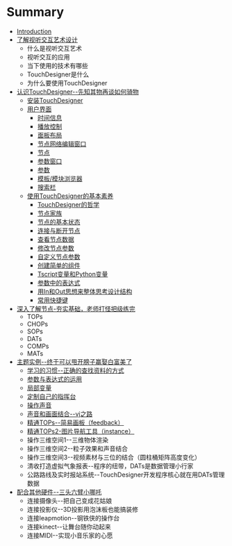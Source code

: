 # Summary

* [Introduction](README.md)
* [了解视听交互艺术设计](Chapter_1.md)
   * 什么是视听交互艺术
   * 视听交互的应用
   * 当下使用的技术有哪些
   * TouchDesigner是什么
   * 为什么要使用TouchDesigner
* [认识TouchDesigner--先知其物再谈如何骑物](Chapter_2.md)
   * [安装TouchDesigner](an_zhuang_touchdesigner.md)
   * [用户界面](yong_hu_jie_mian.md)
       * [时间信息](shi_jian_xin_xi.md)
       * [播放控制](bo_fang_kong_zhi.md)
       * [面板布局](mian_ban_bu_ju.md)
       * [节点网络编辑窗口](jie_dian_wang_luo_bian_ji_chuang_kou.md)
       * [节点](jie_dian.md)
       * [参数窗口](can_shu_chuang_kou.md)
       * [参数](can_shu.md)
       * [模板/模块浏览器](mo_677f_mo_kuai_liu_lan_qi.md)
       * [搜索栏](sou_suo_lan.md)
   * [使用TouchDesigner的基本素养](shi_yong_touchdesigner_de_ji_ben_su_yang.md)
       * [TouchDesigner的哲学](touchdesignerde_zhe_xue.md)
       * [节点家族](jie_dian_jia_zu.md)
       * [节点的基本状态](jie_dian_de_ji_ben_zhuang_tai.md)
       * [连接与断开节点](lian_jie_yu_duan_kai_jie_dian.md)
       * [查看节点数据](cha_kan_jie_dian_shu_ju.md)
       * [修改节点参数](xiu_gai_jie_dian_can_shu.md)
       * [自定义节点参数](zi_ding_yi_jie_dian_can_shu.md)
       * [创建简单的组件](chuang_jian_jian_dan_de_zu_jian.md)
       * [Tscript变量和Python变量](tscriptbian_liang_he_python_bian_liang.md)
       * [参数中的表达式](can_shu_zhong_de_biao_da_shi.md)
       * [用In和Out思想来整体思考设计结构](yong_in_he_out_si_xiang_lai_zheng_ti_si_kao_she_ji.md)
       * [常用快捷键](chang_yong_kuai_jie_jian.md)
* [深入了解节点-夯实基础，老师打怪把级练完](Chapter_3.md)
   * TOPs
   * CHOPs
   * SOPs
   * DATs
   * COMPs
   * MATs
* [主题实例--终于可以甩开膀子赢娶白富美了](Chapter_4.md)
   * [学习的习惯--正确的查找资料的方式](xue_xi_de_xi_60ef--_zheng_que_de_cha_zhao_zi_liao_.md)
   * [参数与表达式的运用](can_shu_yu_biao_da_shi_de_yun_yong.md)
   * [局部变量](ju_bu_bian_liang.md)
   * [定制自己的指挥台](ding_zhi_zi_ji_de_zhi_hui_tai.md)
   * [操作声音](cao_zuo_sheng_yin.md)
   * [声音和画面结合--vj之路](sheng_yin_he_hua_mian_jie_5408--_vj_zhi_lu.md)
   * [精通TOPs--简易画板（feedback）](jing_tong_tops_jian_yi_hua_ban_ff08_feedback.md)
   * [精通TOPs2-图片导航工具（instance）](jing_tong_tops2_tu_pian_dao_hang_gong_ju_ff08_inst.md)
   * 操作三维空间1--三维物体渲染
   * 操作三维空间2--粒子效果和声音结合
   * 操作三维空间3--视频素材与三位的结合（圆柱桶矩阵高度变化）
   * 清收打造虚拟气象报表--程序的纽带，DATs是数据管理小行家
   * 公路路线及实时报站系统--TouchDesigner开发程序核心就在用DATs管理数据
* [配合其他硬件--三头六臂小哪吒](pei_he_qi_ta_ying_4ef6--_san_tou_liu_bi_xiao_na_zh.md)
   * 连接摄像头--把自己变成花姑娘
   * 连接投影仪--3D投影用泡沫板也能搞装修
   * 连接leapmotion--钢铁侠的操作台
   * 连接kinect--让舞台随你动起来
   * 连接MIDI--实现小音乐家的心愿

